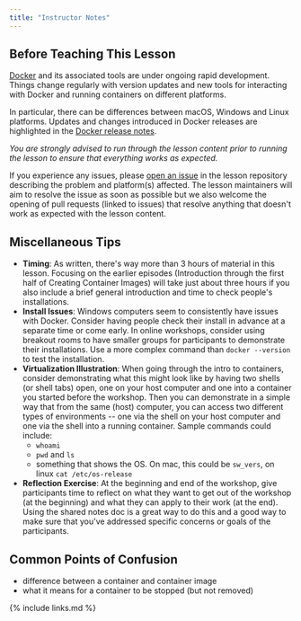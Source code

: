 ```yaml
---
title: "Instructor Notes"
---
```


## Before Teaching This Lesson

[Docker] and its associated tools are under ongoing rapid development. Things
change regularly with version updates and new tools for interacting with
Docker and running containers on different platforms.

In particular, there can be differences between macOS, Windows and Linux
platforms. Updates and changes introduced in Docker releases are highlighted
in the [Docker release notes].

_You are strongly advised to run through the lesson content prior to running
the lesson to ensure that everything works as expected._

If you experience any issues, please [open an issue] in the lesson repository
describing the problem and platform(s) affected. The lesson maintainers will
aim to resolve the issue as soon as possible but we also welcome the opening
of pull requests (linked to issues) that resolve anything that doesn't work as
expected with the lesson content.

[Docker]: https://www.docker.com/
[Docker release notes]: https://docs.docker.com/release-notes/
[open an issue]: https://github.com/carpentries-incubator/docker-introduction/issues/new

## Miscellaneous Tips

* **Timing**: As written, there's way more than 3 hours of material in this lesson.
Focusing on the earlier episodes (Introduction through the first half
of Creating Container Images) will take just about three hours if you
also include a brief general introduction and time to check people's
installations.
* **Install Issues**: Windows computers seem to consistently have issues with Docker.
Consider having people check their install in advance at a separate time or come early.
In online workshops, consider using breakout rooms to have smaller groups for
participants to demonstrate their installations. Use a more complex command than
`docker --version` to test the installation.
* **Virtualization Illustration**: When going through the intro to containers,
consider demonstrating what this might look like by having two shells (or shell tabs)
open, one on your host computer and one into a container you started before the
workshop. Then you can demonstrate in a simple way that from the same (host) computer,
you can access two different types of environments -- one via the shell on your
host computer and one via the shell into a running container. Sample commands could include: 
    * `whoami`
    * `pwd` and `ls`
    * something that shows the OS. On mac, this could be `sw_vers`, on linux `cat /etc/os-release`
* **Reflection Exercise**: At the beginning and end of the workshop, give participants time to
reflect on what they want to get out of the workshop (at the beginning) and what they
can apply to their work (at the end). Using the shared notes doc is a great way to
do this and a good way to make sure that you've addressed specific concerns or goals
of the participants.

## Common Points of Confusion

* difference between a container and container image
* what it means for a container to be stopped (but not removed)

{% include links.md %}
